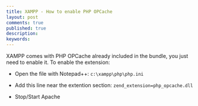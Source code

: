 ```yaml
---
title: XAMPP - How to enable PHP OPCache
layout: post
comments: true
published: true
description: 
keywords: 
---
```


XAMPP comes with PHP OPCache already included in the bundle, you just need to enable it. To enable the extension:

* Open the file with Notepad++: `c:\xampp\php\php.ini`

* Add this line near the extention section: `zend_extension=php_opcache.dll`

* Stop/Start Apache